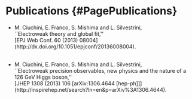 Publications   {#PagePublications}
=============================================

<ul>
  <li>M. Ciuchini, E. Franco, S. Mishima and L. Silvestrini,<br>
  ``Electroweak theory and global fit,''<br>
  [EPJ Web Conf. 60 (2013) 08004](http://dx.doi.org/10.1051/epjconf/20136008004).
  </li><br> 
</ul>

<ul>
  <li>M. Ciuchini, E. Franco, S. Mishima and L. Silvestrini,<br>
  ``Electroweak precision observables, new physics and the nature of a 126 GeV Higgs boson,''<br>
  [JHEP 1308 (2013) 106
  [arXiv:1306.4644 [hep-ph]]](http://inspirehep.net/search?ln=en&p=arXiv%3A1306.4644).
  </li><br> 
</ul>



